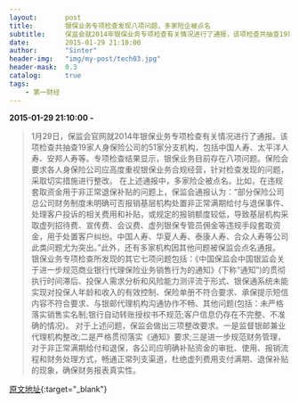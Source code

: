 ```yaml
---
layout:       post
title:        银保业务专项检查发现八项问题，多家险企被点名
subtitle:     保监会就2014年银保业务专项检查有关情况进行了通报，该项检查共抽查19家人身保险公司，包括中国人寿、太平洋人寿、安邦人寿等。
date:         2015-01-29 21:10:00
author:       "Sinter"
header-img:   "img/my-post/tech03.jpg"
header-mask:  0.3
catalog:      true
tags:
    - 第一财经
---
```


**2015-01-29 21:10:00**  **-**

> 1月29日，保监会官网就2014年银保业务专项检查有关情况进行了通报。该项检查共抽查19家人身保险公司的51家分支机构，包括中国人寿、太平洋人寿、安邦人寿等。专项检查结果显示，银保业务目前存在八项问题。保险会要求各人身保险公司应高度重视银保业务合规经营，针对检查发现的问题，采取切实措施进行整改。
在上述通报中，多家险企被点名。比如，在违规套取资金用于非正常退保补贴的问题上，保监会通报认为：“部分保险公司总公司财务制度未明确可否报销基层机构处置非正常满期给付与退保事件、处理客户投诉的相关费用和补贴，或规定的报销额度较低，导致基层机构采取虚列招待费、宣传费、会议费、虚列银保专管员佣金等违规手段套取资金，用于处置客户纠纷。中国人寿、华夏人寿、泰康人寿、合众人寿等公司此类问题尤为突出。”此外，还有多家机构因其他问题被保监会点名通报。
银保业务专项检查所发现的其它七项问题包括：《中国保监会中国银监会关于进一步规范商业银行代理保险业务销售行为的通知》(下称“通知”)的贯彻执行时间滞后、投保人需求分析和风险能力测评流于形式、银保通系统未能实现对投保人年龄和收入的有效控制、保险单册不符合要求、承保提示短信内容不符合要求、与银邮代理机构沟通协作不畅、其他问题(包括：未严格落实销售实名制;银行自动转账授权书不规范;客户信息仍存在不完整、不准确的情况)。
对于上述问题，保监会做出三项整改要求。一是监督银邮兼业代理机构整改;二是严格贯彻落实《通知》要求;三是进一步规范财务管理，对于非正常满期给付和退保，各公司应明确补贴资金的审批、使用、报销流程和财务处理方式，畅通正常列支渠道，杜绝虚列费用支付满期、退保补贴的现象，确保财务报表真实性。


[原文地址](http://www.yicai.com/news/4569929.html){:target="_blank"}



